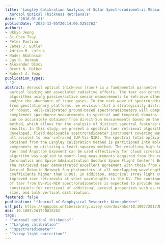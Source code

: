 ```yaml
---
title: 'Langley Calibration Analysis of Solar Spectroradiometric Measurements: Spectral
  Aerosol Optical Thickness Retrievals'
date: '2018-01-01'
publishDate: '2022-12-05T20:14:06.525276Z'
authors:
- Ukkyo Jeong
- Si-Chee Tsay
- Peter Pantina
- James J. Butler
- Adrian M. Loftus
- Nader Abuhassan
- Jay R. Herman
- Alexander Dimov
- Brent N. Holben
- Robert J. Swap
publication_types:
- '2'
abstract: Aerosol optical thickness (τaer) is a fundamental parameter for analyzing
  aerosol loading and associated radiative effects. The τaer can constrain many inversion
  algorithms using passive/active sensor measurements to retrieve other aerosol properties
  and/or the abundance of trace gases. In the next wave of spectroradiometric observations
  from geostationary platforms, we envision that a strategically distributed network
  of robust, well-calibrated ground-based spectroradiometers will comprehensively
  complement spaceborne measurements in spectral and temporal domains. Spectral τaer
  can be accurately obtained from direct-Sun measurements based on the Langley calibration
  method, which allows for the analysis of distinct spectral features of the calibration
  results. In this study, we present a spectral τaer retrieval algorithm for an in-house
  developed, field deployable spectroradiometer instrument covering wavelengths from
  ultraviolet to near-infrared (UV-Vis-NIR). The spectral total optical thickness
  obtained from the Langley calibration method is partitioned into molecular and particulate
  components by utilizing a least squares method. The resulting high temporal-resolution
  τaer and Ångström Exponent can be used effectively for cloud screening. The new
  algorithm was applied to month-long measurements acquired from the rooftop at National
  Aeronautics and Space Administration Goddard Space Flight Center's Building 33.
  The retrieved τaer demonstrated excellent agreement with those from well-calibrated
  Aerosol Robotic Network Sun photometers at all overlapping wavelengths (correlation
  coefficients higher than 0.98). In addition, empirical stray light corrections considerably
  improved τaer retrievals at short wavelengths in the UV. The continuous spectrum
  of τaer from UV-Vis-NIR spectroradiometers is expected to provide more informative
  constraints for retrieval of additional aerosol properties such as refractive indices,
  size, and bulk vertical distribution.
featured: false
publication: '*Journal of Geophysical Research: Atmospheres*'
url_pdf: https://agupubs.onlinelibrary.wiley.com/doi/abs/10.1002/2017JD028262
doi: 10.1002/2017JD028262
tags:
- '"aerosol optical thickness"'
- '"Langley calibration"'
- '"spectroradiometer"'
- '"stray light correction"'
---
```


